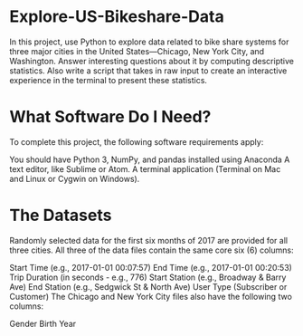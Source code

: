 # Explore-US-Bikeshare-Data
In this project, use Python to explore data related to bike share systems for three major cities in the United States—Chicago, New York City, and Washington. Answer interesting questions about it by computing descriptive statistics. Also write a script that takes in raw input to create an interactive experience in the terminal to present these statistics.

# What Software Do I Need?
To complete this project, the following software requirements apply:

You should have Python 3, NumPy, and pandas installed using Anaconda
A text editor, like Sublime or Atom.
A terminal application (Terminal on Mac and Linux or Cygwin on Windows).

# The Datasets
Randomly selected data for the first six months of 2017 are provided for all three cities. All three of the data files contain the same core six (6) columns:

Start Time (e.g., 2017-01-01 00:07:57)
End Time (e.g., 2017-01-01 00:20:53)
Trip Duration (in seconds - e.g., 776)
Start Station (e.g., Broadway & Barry Ave)
End Station (e.g., Sedgwick St & North Ave)
User Type (Subscriber or Customer)
The Chicago and New York City files also have the following two columns:

Gender
Birth Year
